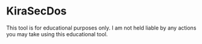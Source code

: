 # KiraSecDos

This tool is for educational purposes only. I am not held liable by any actions you may take using this educational tool. 
